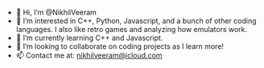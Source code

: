 - 👋 Hi, I’m @NikhilVeeram
- 👀 I’m interested in C++, Python, Javascript, and a bunch of other coding languages. I also like retro games and analyzing how emulators work.
- 🌱 I’m currently learning C++ and Javascript.
- 💞️ I’m looking to collaborate on coding projects as I learn more!
- 📫 Contact me at: nikhilveeram@icloud.com

<!---
NikhilVeeram/NikhilVeeram is a ✨ special ✨ repository because its `README.md` (this file) appears on your GitHub profile.
You can click the Preview link to take a look at your changes.
--->
